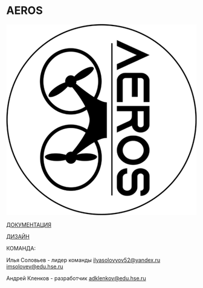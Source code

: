 # AEROS

![N|Solid](/Documentation/Лого.png)

[ДОКУМЕНТАЦИЯ](https://docs.google.com/document/d/1a5bV3JfiqGSDygfUMao-xR7JYxFuR6AXp-YWP5Vv6OY/edit?usp=sharing)

[ДИЗАЙН](https://www.figma.com/file/DJyazDBksPPLy8h4rYnAo3/Aeros_IOS?node-id=0%3A1)

КОМАНДА:

Илья Соловьев - лидер команды
ilyasolovyov52@yandex.ru
imsolovev@edu.hse.ru

Андрей Кленков - разработчик 
adklenkov@edu.hse.ru
